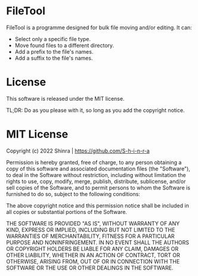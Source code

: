# FileTool
FileTool is a programme designed for bulk file moving and/or editing.
It can:
- Select only a specific file type.
- Move found files to a different directory.
- Add a prefix to the file's names.
- Add a suffix to the file's names.

# License
This software is released under the MIT license.

TL;DR: Do as you please with it, so long as you add the copyright notice.

# MIT License

Copyright (c) 2022 Shinra | https://github.com/S-h-i-n-r-a

Permission is hereby granted, free of charge, to any person obtaining a copy
of this software and associated documentation files (the "Software"), to deal
in the Software without restriction, including without limitation the rights
to use, copy, modify, merge, publish, distribute, sublicense, and/or sell
copies of the Software, and to permit persons to whom the Software is
furnished to do so, subject to the following conditions:

The above copyright notice and this permission notice shall be included in all
copies or substantial portions of the Software.

THE SOFTWARE IS PROVIDED "AS IS", WITHOUT WARRANTY OF ANY KIND, EXPRESS OR
IMPLIED, INCLUDING BUT NOT LIMITED TO THE WARRANTIES OF MERCHANTABILITY,
FITNESS FOR A PARTICULAR PURPOSE AND NONINFRINGEMENT. IN NO EVENT SHALL THE
AUTHORS OR COPYRIGHT HOLDERS BE LIABLE FOR ANY CLAIM, DAMAGES OR OTHER
LIABILITY, WHETHER IN AN ACTION OF CONTRACT, TORT OR OTHERWISE, ARISING FROM,
OUT OF OR IN CONNECTION WITH THE SOFTWARE OR THE USE OR OTHER DEALINGS IN THE
SOFTWARE.

